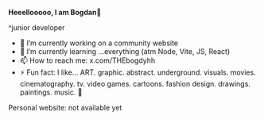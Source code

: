 **Heeellooooo, I am Bogdan👋**

^junior developer

- 🔭 I’m currently working on a community website
- 🌱 I’m currently learning ...everything (atm Node, Vite, JS, React)
- 📫 How to reach me: x.com/THEbogdyhh
- ⚡ Fun fact: I like... ART. graphic. abstract. underground. visuals. movies. cinematography. tv. video games. cartoons. fashion design. drawings. paintings. music. 👀


Personal website: not available yet




